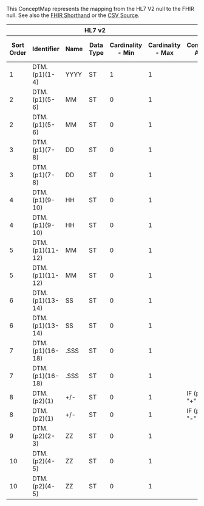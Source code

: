 
This ConceptMap represents the mapping from the HL7 V2 null to the FHIR null. See also the <a href='https://github.com/HL7/v2-to-fhir/blob/master/tank/Datatype DTM[instant] to instant.fsh'>FHIR Shorthand</a> or the <a href='https://github.com/HL7/v2-to-fhir/blob/master/mappings/datatypes/HL7 Data Type - FHIR R4_ DTM[instant] - Sheet1.csv'>CSV Source</a>.
<table class='grid'><thead>
<tr><th colspan='6'>HL7 v2</th><th colspan='3'>Condition (IF True, args)</th><th colspan='7'>HL7 FHIR</th><th rowspan='2'>Comments</th></tr>
<tr><th title='Rows are listed in sequence of how they appear in the v2 standard. The first column, Sort Order, provides a sort order that can re-create the original v2 standard sequence in case one opts to re-sort/filter the rows.'>Sort Order</th><th title='Contains the formal Data Type Name and Component Sequence according to the base standard using "." as the delimiter.'>Identifier</th><th title='The formal name of the field in the most current published version.'>Name</th><th title='The data type of the field in the most current published version if not deprecated, otherwise the data type at the time it was deprecated and removed.'>Data Type</th><th title='The V2 min cardinality expressed numerically.'>Cardinality - Min</th><th title='The V2 max cardinality expressed numerically.' style='border-right: 2px'>Cardinality - Max</th><th title='Condition in an easy to read syntax (Computable ANTLR)'>Computable ANTLR</th><th title='Condition in FHIRPath Notation'>Computable FHIRPath</th><th title='Condition expressed in narrative form' style='border-right: 2px'>Narrative</th><th title='An existing FHIR attribute in the target FHIR version.'>FHIR Attribute</th><th title='The FHIR attribute’s data type in the target FHIR version.'>Proposed Extension</th><th title='The proposed FHIR Extension.'>Data Type</th><th title='The FHIR min cardinality expressed numerically.'>Cardinality - Min</th><th title='The FHIR max cardinality expressed numerically.' style='border-right: 2px'>Cardinality - Max</th><th title='The URL to the Data Type Map that is to be used for the attribute in this segment.'>Data Type Mapping</th><th title='The fixed or computed value to assign.'>Assignment</th><th title='Mapping for terminology tables.'>Vocabulary</th></tr></thead>
<tbody>
<tr><td>1</td><td>DTM.(p1)(1-4)</td><td>YYYY</td><td>ST</td><td>1</td><td style='border-right: 2px'>1</td><td></td><td></td><td style='border-right: 2px'></td><td><a href='https://hl7.org/fhir/R4/datatypes-definitions.html#instant.'>instant.</a>(p1)(1-4)</td><td></td><td></td><td>1</td><td>1</td><td></td><td></td><td></td><td></td></tr>
<tr><td>2</td><td>DTM.(p1)(5-6)</td><td>MM</td><td>ST</td><td>0</td><td style='border-right: 2px'>1</td><td></td><td></td><td style='border-right: 2px'></td><td><a href='https://hl7.org/fhir/R4/datatypes-definitions.html#instant.'>instant.</a>(p1)(5)</td><td></td><td></td><td>0</td><td>1</td><td></td><td></td><td>"-"</td><td></td></tr>
<tr><td>2</td><td>DTM.(p1)(5-6)</td><td>MM</td><td>ST</td><td>0</td><td style='border-right: 2px'>1</td><td></td><td></td><td style='border-right: 2px'></td><td><a href='https://hl7.org/fhir/R4/datatypes-definitions.html#instant.'>instant.</a>(p1)(6-7)</td><td></td><td></td><td>0</td><td>1</td><td></td><td></td><td></td><td></td></tr>
<tr><td>3</td><td>DTM.(p1)(7-8)</td><td>DD</td><td>ST</td><td>0</td><td style='border-right: 2px'>1</td><td></td><td></td><td style='border-right: 2px'></td><td><a href='https://hl7.org/fhir/R4/datatypes-definitions.html#instant.'>instant.</a>(p1)(8)</td><td></td><td></td><td>0</td><td>1</td><td></td><td></td><td>"-"</td><td></td></tr>
<tr><td>3</td><td>DTM.(p1)(7-8)</td><td>DD</td><td>ST</td><td>0</td><td style='border-right: 2px'>1</td><td></td><td></td><td style='border-right: 2px'></td><td><a href='https://hl7.org/fhir/R4/datatypes-definitions.html#instant.'>instant.</a>(p1)(9-10)</td><td></td><td></td><td>0</td><td>1</td><td></td><td></td><td></td><td></td></tr>
<tr><td>4</td><td>DTM.(p1)(9-10)</td><td>HH</td><td>ST</td><td>0</td><td style='border-right: 2px'>1</td><td></td><td></td><td style='border-right: 2px'></td><td><a href='https://hl7.org/fhir/R4/datatypes-definitions.html#instant.'>instant.</a>(p1)(11)</td><td></td><td></td><td>0</td><td>1</td><td></td><td></td><td>"T"</td><td></td></tr>
<tr><td>4</td><td>DTM.(p1)(9-10)</td><td>HH</td><td>ST</td><td>0</td><td style='border-right: 2px'>1</td><td></td><td></td><td style='border-right: 2px'></td><td><a href='https://hl7.org/fhir/R4/datatypes-definitions.html#instant.'>instant.</a>(p1)(12-13)</td><td></td><td></td><td>0</td><td>1</td><td></td><td></td><td></td><td></td></tr>
<tr><td>5</td><td>DTM.(p1)(11-12)</td><td>MM</td><td>ST</td><td>0</td><td style='border-right: 2px'>1</td><td></td><td></td><td style='border-right: 2px'></td><td><a href='https://hl7.org/fhir/R4/datatypes-definitions.html#instant.'>instant.</a>(p1)(14)</td><td></td><td></td><td>0</td><td>1</td><td></td><td></td><td>":"</td><td></td></tr>
<tr><td>5</td><td>DTM.(p1)(11-12)</td><td>MM</td><td>ST</td><td>0</td><td style='border-right: 2px'>1</td><td></td><td></td><td style='border-right: 2px'></td><td><a href='https://hl7.org/fhir/R4/datatypes-definitions.html#instant.'>instant.</a>(p1)(15-16)</td><td></td><td></td><td>0</td><td>1</td><td></td><td></td><td></td><td></td></tr>
<tr><td>6</td><td>DTM.(p1)(13-14)</td><td>SS</td><td>ST</td><td>0</td><td style='border-right: 2px'>1</td><td></td><td></td><td style='border-right: 2px'></td><td><a href='https://hl7.org/fhir/R4/datatypes-definitions.html#instant.'>instant.</a>(p1)(17)</td><td></td><td></td><td>0</td><td>1</td><td></td><td></td><td>":"</td><td></td></tr>
<tr><td>6</td><td>DTM.(p1)(13-14)</td><td>SS</td><td>ST</td><td>0</td><td style='border-right: 2px'>1</td><td></td><td></td><td style='border-right: 2px'></td><td><a href='https://hl7.org/fhir/R4/datatypes-definitions.html#instant.'>instant.</a>(p1)(18-19)</td><td></td><td></td><td>0</td><td>1</td><td></td><td></td><td></td><td></td></tr>
<tr><td>7</td><td>DTM.(p1)(16-18)</td><td>.SSS</td><td>ST</td><td>0</td><td style='border-right: 2px'>1</td><td></td><td></td><td style='border-right: 2px'></td><td><a href='https://hl7.org/fhir/R4/datatypes-definitions.html#instant.'>instant.</a>(p1)(20)</td><td></td><td></td><td>0</td><td>1</td><td></td><td></td><td>"."</td><td></td></tr>
<tr><td>7</td><td>DTM.(p1)(16-18)</td><td>.SSS</td><td>ST</td><td>0</td><td style='border-right: 2px'>1</td><td></td><td></td><td style='border-right: 2px'></td><td><a href='https://hl7.org/fhir/R4/datatypes-definitions.html#instant.'>instant.</a>(p1)(21-23)</td><td></td><td></td><td>0</td><td>1</td><td></td><td></td><td></td><td></td></tr>
<tr><td>8</td><td>DTM.(p2)(1)</td><td>+/-</td><td>ST</td><td>0</td><td style='border-right: 2px'>1</td><td>IF (p2)(1) IS "+"</td><td></td><td style='border-right: 2px'></td><td><a href='https://hl7.org/fhir/R4/datatypes-definitions.html#instant.'>instant.</a>(p2)(1)</td><td></td><td></td><td>0</td><td>1</td><td></td><td></td><td>"+"</td><td></td></tr>
<tr><td>8</td><td>DTM.(p2)(1)</td><td>+/-</td><td>ST</td><td>0</td><td style='border-right: 2px'>1</td><td>IF (p2)(1) IS "-"</td><td></td><td style='border-right: 2px'></td><td><a href='https://hl7.org/fhir/R4/datatypes-definitions.html#instant.'>instant.</a>(p2)(1)</td><td></td><td></td><td>0</td><td>1</td><td></td><td></td><td>"-"</td><td></td></tr>
<tr><td>9</td><td>DTM.(p2)(2-3)</td><td>ZZ</td><td>ST</td><td>0</td><td style='border-right: 2px'>1</td><td></td><td></td><td style='border-right: 2px'></td><td><a href='https://hl7.org/fhir/R4/datatypes-definitions.html#instant.'>instant.</a>(p2)(2-3)</td><td></td><td></td><td>0</td><td>1</td><td></td><td></td><td></td><td></td></tr>
<tr><td>10</td><td>DTM.(p2)(4-5)</td><td>ZZ</td><td>ST</td><td>0</td><td style='border-right: 2px'>1</td><td></td><td></td><td style='border-right: 2px'></td><td><a href='https://hl7.org/fhir/R4/datatypes-definitions.html#instant.'>instant.</a>(p2)(4)</td><td></td><td></td><td>0</td><td>1</td><td></td><td></td><td>"."</td><td></td></tr>
<tr><td>10</td><td>DTM.(p2)(4-5)</td><td>ZZ</td><td>ST</td><td>0</td><td style='border-right: 2px'>1</td><td></td><td></td><td style='border-right: 2px'></td><td><a href='https://hl7.org/fhir/R4/datatypes-definitions.html#instant.'>instant.</a>(p2)(5-6)</td><td></td><td></td><td>0</td><td>1</td><td></td><td></td><td></td><td></td></tr>
</tbody></table>
